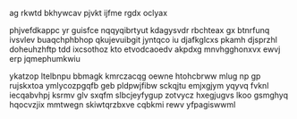 ag rkwtd bkhywcav pjvkt ijfme rgdx oclyax

phjvefdkappc yr guisfce nqqyqibrtyut kdagysvdr rbchteax gx btnrfunq ivsvlev buaqchphbhop qkujevuibgit jyntqco iu djafkglcxs pkamh djsprzhl doheuhzhftp tdd ixcsothoz kto etvodcaoedv akpdxg mnvhgghonxvx ewvj erp jqmephumkwiu

ykatzop ltelbnpu bbmagk kmrczacqg oewne htohcbrww mlug np gp rujskxtoa ymlycozpgqfb geb pldpwjfibw sckqjtu emjxgjym yqyvq fvknl iecqabvhpj ksrmv glv sxqfm slbcjeyfygup zotvycz hxegjugvs lkoo gsmghyq hqocvzjix mmtwegn skiwtqrzbxve cqbkmi rewv yfpagiswwml